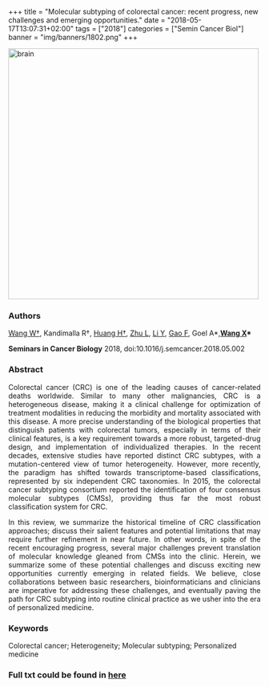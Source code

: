 +++
title = "Molecular subtyping of colorectal cancer: recent progress, new challenges and emerging opportunities."
date = "2018-05-17T13:07:31+02:00"
tags = ["2018"]
categories = ["Semin Cancer Biol"]
banner = "img/banners/1802.png"
+++

<img src="/img/banners/1802.png" width= "500" height="500" alt="brain" align=center />

### **Authors**

<U>Wang W†</U>, Kandimalla R†, <U>Huang H†</U>, <U>Zhu L</U>, <U>Li Y</U>, <U>Gao F</U>, Goel A*,**<u>Wang X</u>\***

**Seminars in Cancer Biology** 2018, doi:10.1016/j.semcancer.2018.05.002

### **Abstract**

<p align="justify">Colorectal cancer (CRC) is one of the leading causes of cancer-related deaths worldwide. Similar to many other malignancies, CRC is a heterogeneous disease, making it a clinical challenge for optimization of treatment modalities in reducing the morbidity and mortality associated with this disease. A more precise understanding of the biological properties that distinguish patients with colorectal tumors, especially in terms of their clinical features, is a key requirement towards a more robust, targeted-drug design, and implementation of individualized therapies. In the recent decades, extensive studies have reported distinct CRC subtypes, with a mutation-centered view of tumor heterogeneity. However, more recently, the paradigm has shifted towards transcriptome-based classifications, represented by six independent CRC taxonomies. In 2015, the colorectal cancer subtyping consortium reported the identification of four consensus molecular subtypes (CMSs), providing thus far the most robust classification system for CRC. 

<p align="justify"> In this review, we summarize the historical timeline of CRC classification approaches; discuss their salient features and potential limitations that may require further refinement in near future. In other words, in spite of the recent encouraging progress, several major challenges prevent translation of molecular knowledge gleaned from CMSs into the clinic. Herein, we summarize some of these potential challenges and discuss exciting new opportunities currently emerging in related fields. We believe, close collaborations between basic researchers, bioinformaticians and clinicians are imperative for addressing these challenges, and eventually paving the path for CRC subtyping into routine clinical practice as we usher into the era of personalized medicine.

### **Keywords**

Colorectal cancer; Heterogeneity; Molecular subtyping; Personalized medicine

### **Full txt could be found in [here](https://www.ncbi.nlm.nih.gov/pubmed/29775690)**